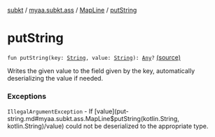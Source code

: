 [subkt](../../index.md) / [myaa.subkt.ass](../index.md) / [MapLine](index.md) / [putString](./put-string.md)

# putString

`fun putString(key: `[`String`](https://kotlinlang.org/api/latest/jvm/stdlib/kotlin/-string/index.html)`, value: `[`String`](https://kotlinlang.org/api/latest/jvm/stdlib/kotlin/-string/index.html)`): `[`Any`](https://kotlinlang.org/api/latest/jvm/stdlib/kotlin/-any/index.html)`?` [(source)](https://github.com/Myaamori/SubKt/blob/0.1.4/src/main/kotlin/myaa/subkt/ass/parser.kt#L409)

Writes the given value to the field given by the key, automatically
deserializing the value if needed.

### Exceptions

`IllegalArgumentException` - If [value](put-string.md#myaa.subkt.ass.MapLine$putString(kotlin.String, kotlin.String)/value) could not be deserialized to
the appropriate type.